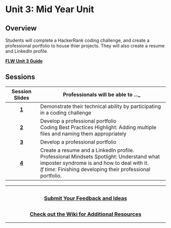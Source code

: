 # Unit 3: Mid Year Unit 

## Overview
Students will complete a HackerRank coding challenge, and create a professional portfolio to house thier projects. They will also create a resume and LinkedIn profile.


[**FLW Unit 3 Guide**]()
## Sessions

|                                                Session Slides                                                 | Professionals will be able to ..._                                                            |
| :-----------------------------------------------------------------------------------------------------------: | --------------------------------------------------------------------------------------- |
| [**1**]() | Demonstrate their technical ability by participating in a coding challenge  |
| [**2**]() |Develop a professional portfolio</br>Coding Best Practices Highlight: Adding multiple files and naming them appropriately |
| [**3**]() |Develop a professional portfolio |
| [**4**]() | Create a resume and a LinkedIn profile.</br>Professional Mindsets Spotlight: Understand what imposter syndrome is and how to deal with it.</br>*If time:* Finishing developing their professional portfolio. |


---
## <h3 align="center"><a href="https://docs.google.com/forms/d/e/1FAIpQLSeQPPd3u1y_vV9426DjRjgzQHrzsMAIbdsGCxEU5uRj3bTleQ/viewform?usp=sf_link">Submit Your Feedback and Ideas</a></h3>

## <h3 align="center"><a href="https://github.com/itscodenation/curriculum-21-22/wiki">Check out the Wiki for Additional Resources</a></h3>

---
